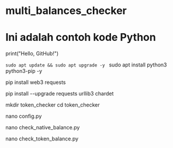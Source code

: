 # multi_balances_checker

# Ini adalah contoh kode Python
print("Hello, GitHub!")

`sudo apt update && sudo apt upgrade -y
`
sudo apt install python3 python3-pip -y

pip install web3 requests

pip install --upgrade requests urllib3 chardet

mkdir token_checker
cd token_checker

nano config.py

nano check_native_balance.py

nano check_token_balance.py



